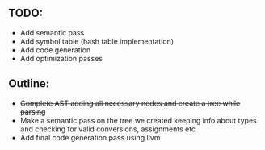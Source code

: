 ##  TODO:
- Add semantic pass
- Add symbol table (hash table implementation)
- Add code generation
- Add optimization passes

## Outline:
- ~~Complete AST adding all necessary nodes and create a tree while parsing~~
- Make a semantic pass on the tree we created keeping info about types and checking for valid conversions, assignments etc
- Add final code generation pass using llvm

